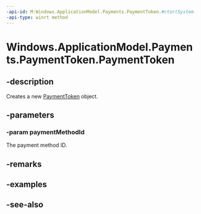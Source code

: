 ```yaml
---
-api-id: M:Windows.ApplicationModel.Payments.PaymentToken.#ctor(System.String)
-api-type: winrt method
---
```


<!-- Method syntax
public PaymentToken(System.String paymentMethodId)
-->

# Windows.ApplicationModel.Payments.PaymentToken.PaymentToken

## -description
Creates a new [PaymentToken](paymenttoken.md) object.

## -parameters
### -param paymentMethodId
The payment method ID.

## -remarks

## -examples

## -see-also